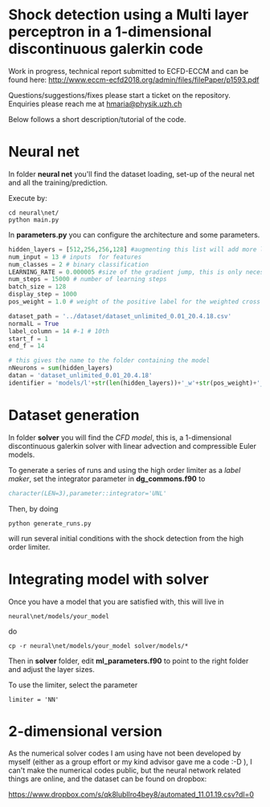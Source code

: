 # Shock detection using a Multi layer perceptron in a 1-dimensional discontinuous galerkin code

Work in progress, technical report submitted to ECFD-ECCM and can be found here: 
http://www.eccm-ecfd2018.org/admin/files/filePaper/p1593.pdf


Questions/suggestions/fixes please start a ticket on the repository. 
Enquiries please reach me at hmaria@physik.uzh.ch

Below follows a short description/tutorial of the code.

# Neural net

In folder __neural net__ you'll find the dataset loading, set-up of the neural net and all the training/prediction.

Execute by:

~~~
cd neural\net/
python main.py
~~~

In __parameters.py__ you can configure the architecture and some parameters.

~~~python
hidden_layers = [512,256,256,128] #augmenting this list will add more layers
num_input = 13 # inputs  for features
num_classes = 2 # binary classification
LEARNING_RATE = 0.000005 #size of the gradient jump, this is only necessary for initialisation now that we use Adam algorithm
num_steps = 15000 # number of learning steps
batch_size = 128
display_step = 1000
pos_weight = 1.0 # weight of the positive label for the weighted cross entropy loss function 

dataset_path = '../dataset/dataset_unlimited_0.01_20.4.18.csv'
normalL = True
label_column = 14 #-1 # 10th
start_f = 1
end_f = 14

# this gives the name to the folder containing the model
nNeurons = sum(hidden_layers)
datan = 'dataset_unlimited_0.01_20.4.18'
identifier = 'models/l'+str(len(hidden_layers))+'_w'+str(pos_weight)+'_data'+datan+'_norm'+ str(normalL) +'_nNeurons'+str(nNeurons)+'/'
~~~

# Dataset generation

In folder __solver__ you will find the *CFD model*, this is, a 1-dimensional discontinuous galerkin solver with linear advection and compressible Euler models.

To generate a series of runs and using the high order limiter as a *label maker*, set the integrator parameter in __dg_commons.f90__ to 

~~~fortran
character(LEN=3),parameter::integrator='UNL'
~~~

Then, by doing

~~~
python generate_runs.py
~~~

will run several initial conditions with the shock detection from the high order limiter.

# Integrating model with solver

Once you have a model that you are satisfied with, this will live in 

~~~
neural\net/models/your_model
~~~

do

~~~
cp -r neural\net/models/your_model solver/models/*
~~~

Then in __solver__ folder, edit __ml_parameters.f90__ to point to the right folder and adjust the layer sizes.

To use the limiter, select the parameter

~~~
limiter = 'NN'
~~~

# 2-dimensional version

As the numerical solver codes I am using have not been developed by myself (either as a group effort or my kind advisor gave me a code :-D ), I can't make the numerical codes public, but the neural network related things are online, and the dataset can be found on dropbox:

https://www.dropbox.com/s/qk8lubllro4bey8/automated_11.01.19.csv?dl=0
